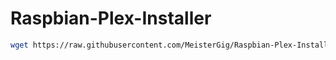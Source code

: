 # Raspbian-Plex-Installer

``` bash
wget https://raw.githubusercontent.com/MeisterGig/Raspbian-Plex-Installer/master/setup.sh && bash setup.sh
```
